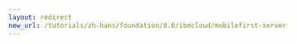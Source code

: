 ```yaml
---
layout: redirect
new_url: /tutorials/zh-hans/foundation/8.0/ibmcloud/mobilefirst-server-on-icp/analyzing-mobilefirst-logs-on-icp/
---
```

